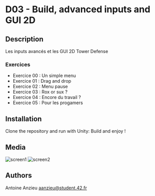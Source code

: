 # D03 - Build, advanced inputs and GUI 2D

## Description

Les inputs avancés et les GUI 2D
Tower Defense

### Exercices

- Exercice 00 : Un simple menu
- Exercice 01 : Drag and drop
- Exercice 02 : Menu pause
- Exercice 03 : Rox or sux ? 
- Exercice 04 : Encore du travail ?
- Exercice 05 : Pour les progamers

## Installation

Clone the repository and run with Unity:
Build and enjoy !

## Media

![screen1](ScreeShot/screen1.png)
![screen2](ScreeShot/screen2.png)

## Authors

Antoine Anzieu
aanzieu@student.42.fr